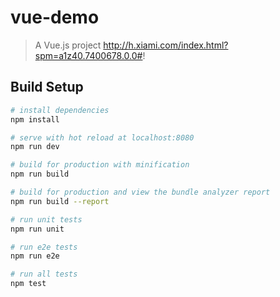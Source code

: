# vue-demo

> A Vue.js project
> http://h.xiami.com/index.html?spm=a1z40.7400678.0.0#!


## Build Setup

``` bash
# install dependencies
npm install

# serve with hot reload at localhost:8080
npm run dev

# build for production with minification
npm run build

# build for production and view the bundle analyzer report
npm run build --report

# run unit tests
npm run unit

# run e2e tests
npm run e2e

# run all tests
npm test
```